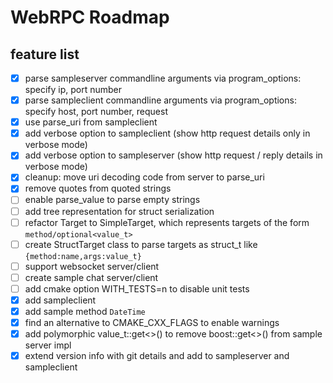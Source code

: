 # WebRPC Roadmap

## feature list

- [x] parse sampleserver commandline arguments via program_options: specify ip, port number
- [x] parse sampleclient commandline arguments via program_options: specify host, port number, request
- [x] use parse_uri from sampleclient
- [x] add verbose option to sampleclient (show http request details only in verbose mode)
- [x] add verbose option to sampleserver (show http request / reply details in verbose mode)
- [x] cleanup: move uri decoding code from server to parse_uri
- [x] remove quotes from quoted strings
- [ ] enable parse_value to parse empty strings
- [ ] add tree representation for struct serialization
- [ ] refactor Target to SimpleTarget, which represents targets of the form `method/optional<value_t>`
- [ ] create StructTarget class to parse targets as struct_t like `{method:name,args:value_t}`
- [ ] support websocket server/client
- [ ] create sample chat server/client
- [ ] add cmake option WITH_TESTS=n to disable unit tests
- [x] add sampleclient
- [x] add sample method `DateTime`
- [x] find an alternative to CMAKE_CXX_FLAGS to enable warnings
- [x] add polymorphic value_t::get<>() to remove boost::get<>() from sample server impl
- [x] extend version info with git details and add to sampleserver and sampleclient
